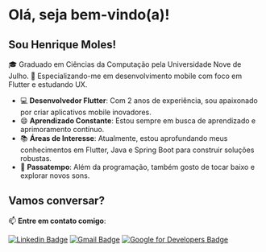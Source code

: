 # Olá, seja bem-vindo(a)!

## Sou Henrique Moles!

🎓 Graduado em Ciências da Computação pela Universidade Nove de Julho.
📱 Especializando-me em desenvolvimento mobile com foco em Flutter e estudando UX.

- 💻 **Desenvolvedor Flutter**: Com 2 anos de experiência, sou apaixonado por criar aplicativos mobile inovadores.
- 😄 **Aprendizado Constante**: Estou sempre em busca de aprendizado e aprimoramento contínuo.
- 📚 **Áreas de Interesse**: Atualmente, estou aprofundando meus conhecimentos em Flutter, Java e Spring Boot para construir soluções robustas.
- 🎸 **Passatempo**: Além da programação, também gosto de tocar baixo e explorar novos sons.

## Vamos conversar?

📫 **Entre em contato comigo**:

[![Linkedin Badge](https://img.shields.io/badge/-LinkedIn-blue?style=flat-square&logo=Linkedin&logoColor=white&link=https://www.linkedin.com/in/henrique-moles/)](https://www.linkedin.com/in/henrique-moles/)
[![Gmail Badge](https://img.shields.io/badge/-Gmail-c14438?style=flat-square&logo=Gmail&logoColor=white&link=mailto:henriquemoles@gmail.com)](mailto:henriquemoles@gmail.com)
[![Google for Developers Badge](https://img.shields.io/badge/-Google%20for%20Developers-4285F4?style=flat-square&logo=Google&logoColor=white&link=https://developers.google.com/)](https://developers.google.com/)
